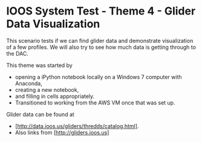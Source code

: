 # IOOS System Test - Theme 4 - Glider Data Visualization

This scenario tests if we can find glider data and demonstrate visualization of a few profiles. We will also try to see how much data is getting through to the DAC.

This theme was started by 

- opening a iPython notebook locally on a Windows 7 computer with Anaconda, 
- creating a new notebook, 
- and filling in cells appropriately.
- Transitioned to working from the AWS VM once that was set up.





Glider data can be found at    
- [http://data.ioos.us/gliders/thredds/catalog.html]. 
- Also links from
[http://gliders.ioos.us]


